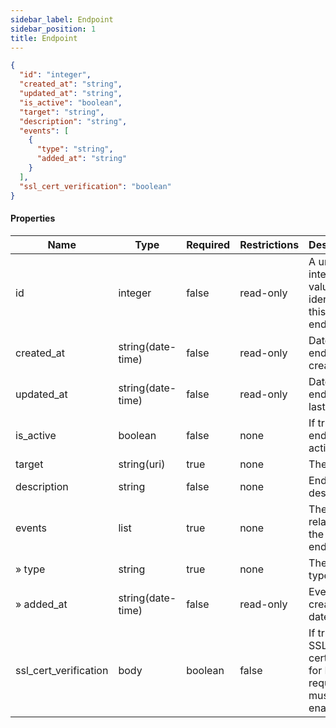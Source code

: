 ```yaml
---
sidebar_label: Endpoint
sidebar_position: 1
title: Endpoint
---
```


```json
{
  "id": "integer",
  "created_at": "string",
  "updated_at": "string",
  "is_active": "boolean",
  "target": "string",
  "description": "string",
  "events": [
    {
      "type": "string",
      "added_at": "string"
    }
  ],
  "ssl_cert_verification": "boolean"
}

```

#### Properties

| Name                  | Type              | Required | Restrictions | Description                                                      |
|-----------------------|-------------------|----------|--------------|------------------------------------------------------------------|
| id                    | integer           | false    | read-only    | A unique integer value identifying this endpoint                 |
| created_at            | string(date-time) | false    | read-only    | Datetime of endpoint creation                                    |
| updated_at            | string(date-time) | false    | read-only    | Datetime of endpoint last edit                                   |
| is_active             | boolean           | false    | none         | If true, endpoint is active                                      |
| target                | string(uri)       | true     | none         | The target                                                       |
| description           | string            | false    | none         | Endpoint description                                             |
| events                | list              | true     | none         | The events related to the endpoint                               |
| » type                | string            | true     | none         | The event type                                                   |
| » added_at            | string(date-time) | false    | read-only    | Event creation datetime                                          |
| ssl_cert_verification | body              | boolean  | false        | If true, the SSL certificates for HTTPS requests must be enabled |







